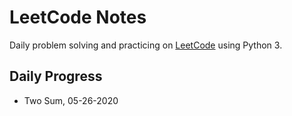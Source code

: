 # LeetCode Notes

Daily problem solving and practicing on [LeetCode](https://leetcode.com/) using Python 3.

## Daily Progress

- Two Sum, 05-26-2020
